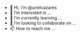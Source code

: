 - 👋 Hi, I’m @urielcazares
- 👀 I’m interested in ...
- 🌱 I’m currently learning ...
- 💞️ I’m looking to collaborate on ...
- 📫 How to reach me ...

<!---
urielcazares/urielcazares is a ✨ special ✨ repository because its `README.md` (this file) appears on your GitHub profile.
You can click the Preview link to take a look at your changes.
--->
